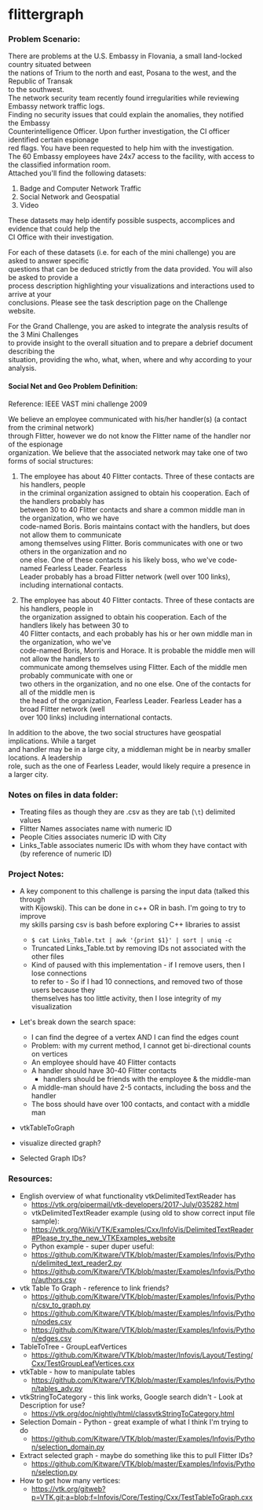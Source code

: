 # flittergraph

### Problem Scenario:
There are problems at the U.S. Embassy in Flovania, a small land-locked country situated between \
the nations of Trium to the north and east, Posana to the west, and the Republic of Transak \
to the southwest.  
The network security team recently found irregularities while reviewing Embassy network traffic logs. \
Finding no security issues that could explain the anomalies, they notified the Embassy \
Counterintelligence Officer.  Upon further investigation, the CI officer identified certain espionage \
red flags.  You have been requested to help him with the investigation.  
The 60 Embassy employees have 24x7 access to the facility, with access to the classified information room.   
Attached you'll find the following datasets:
1.  Badge and Computer Network Traffic
2.  Social Network and Geospatial
3.  Video 

These datasets may help identify possible suspects, accomplices and evidence that could help the  \
CI Office with their investigation. 

For each of these datasets (i.e. for each of the mini challenge) you are asked to answer specific \
questions that can be deduced strictly from the data provided. You will also be asked to provide a \
process description highlighting your visualizations and interactions used to arrive at your \
conclusions. Please see the task description page on the Challenge website.  

For the Grand Challenge, you are asked to integrate the analysis results of the 3 Mini Challenges \
to provide insight to the overall situation and to prepare a debrief document describing the \
situation, providing the who, what, when, where and why according to your analysis.

#### Social Net and Geo Problem Definition:
Reference: IEEE VAST mini challenge 2009
		
We believe an employee communicated with his/her handler(s) (a contact from the criminal network) \
through Flitter, however we do not know the Flitter name of the handler nor of the espionage \
organization. We believe that the associated network may take one of two forms of social structures:

1. The employee has about 40 Flitter contacts. Three of these contacts are his handlers, people \
in the criminal organization assigned to obtain his cooperation. Each of the handlers probably has \
between 30 to 40 Flitter contacts and share a common middle man in the organization, who we have \
code-named Boris. Boris maintains contact with the handlers, but does not allow them to communicate \
among themselves using Flitter. Boris communicates with one or two others in the organization and no \
one else. One of these contacts is his likely boss, who we've code­named Fearless Leader. Fearless \
Leader probably has a broad Flitter network (well over 100 links), including international contacts.

2. The employee has about 40 Flitter contacts. Three of these contacts are his handlers, people in \
the organization assigned to obtain his cooperation. Each of the handlers likely has between 30 to \
40 Flitter contacts, and each probably has his or her own middle man in the organization, who we've \
code-named Boris, Morris and Horace. It is probable the middle men will not allow the handlers to \
communicate among themselves using Flitter. Each of the middle men probably communicate with one or \
two others in the organization, and no one else. One of the contacts for all of the middle men is \
the head of the organization, Fearless Leader. Fearless Leader has a broad Flitter network (well \
over 100 links) including international contacts.

In addition to the above, the two social structures have geospatial implications. While a target \
and handler may be in a large city, a middleman might be in nearby smaller locations. A leadership \
role, such as the one of Fearless Leader, would likely require a presence in a larger city.


### Notes on files in data folder:
* Treating files as though they are .csv as they are tab (`\t`) delimited values
* Flitter Names associates name with numeric ID
* People Cities associates numeric ID with City
* Links_Table associates numeric IDs with whom they have contact with (by reference of numeric ID)

### Project Notes:
* A key component to this challenge is parsing the input data (talked this through \
with Kijowski).  This can be done in c++ OR in bash.  I'm going to try to improve \
my skills parsing csv is bash before exploring C++ libraries to assist
  * `$ cat Links_Table.txt | awk '{print $1}' | sort | uniq -c`
  * Truncated Links_Table.txt by removing IDs not associated with the other files
  * Kind of paused with this implementation - if I remove users, then I lose connections \
  to refer to - So if I had 10 connections, and removed two of those users because they \
  themselves has too little activity, then I lose integrity of my visualization
* Let's break down the search space:
  * I can find the degree of a vertex AND I can find the edges count
  * Problem: with my current method, I cannot get bi-directional counts on vertices
  * An employee should have 40 Flitter contacts
  * A handler should have  30-40 Flitter contacts 
    * handlers should be friends with the employee & the middle-man
  * A middle-man should have 2-5 contacts, including the boss and the handler
  * The boss should have over 100 contacts, and contact with a middle man

* vtkTableToGraph
* visualize directed graph?
* Selected Graph IDs?

### Resources:
* English overview of what functionality vtkDelimitedTextReader has
  * https://vtk.org/pipermail/vtk-developers/2017-July/035282.html
  * vtkDelimitedTextReader example (using old to show correct input file sample):
  * https://vtk.org/Wiki/VTK/Examples/Cxx/InfoVis/DelimitedTextReader#Please_try_the_new_VTKExamples_website
  * Python example - super duper useful:
  * https://github.com/Kitware/VTK/blob/master/Examples/Infovis/Python/delimited_text_reader2.py
  * https://github.com/Kitware/VTK/blob/master/Examples/Infovis/Python/authors.csv
* vtk Table To Graph - reference to link friends?
  * https://github.com/Kitware/VTK/blob/master/Examples/Infovis/Python/csv_to_graph.py
  * https://github.com/Kitware/VTK/blob/master/Examples/Infovis/Python/nodes.csv
  * https://github.com/Kitware/VTK/blob/master/Examples/Infovis/Python/edges.csv
* TableToTree - GroupLeafVertices
  * https://github.com/Kitware/VTK/blob/master/Infovis/Layout/Testing/Cxx/TestGroupLeafVertices.cxx
* vtkTable - how to manipulate tables
  * https://github.com/Kitware/VTK/blob/master/Examples/Infovis/Python/tables_adv.py
* vtkStringToCategory - this link works, Google search didn't - Look at Description for use?
  * https://vtk.org/doc/nightly/html/classvtkStringToCategory.html
* Selection Domain - Python - great example of what I think I'm trying to do
  * https://github.com/Kitware/VTK/blob/master/Examples/Infovis/Python/selection_domain.py
* Extract selected graph - maybe do something like this to pull Flitter IDs?
  * https://github.com/Kitware/VTK/blob/master/Examples/Infovis/Python/selection.py
* How to get how many vertices:
  * https://vtk.org/gitweb?p=VTK.git;a=blob;f=Infovis/Core/Testing/Cxx/TestTableToGraph.cxx
